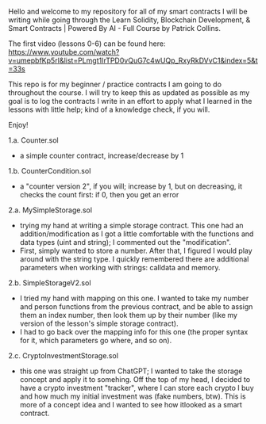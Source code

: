 Hello and welcome to my repository for all of my smart contracts I will be writing while going through the 
Learn Solidity, Blockchain Development, & Smart Contracts | Powered By AI - Full Course by Patrick Collins.

The first video (lessons 0-6) can be found here: 
https://www.youtube.com/watch?v=umepbfKp5rI&list=PLmgt1IrTPD0vQuG7c4wUQp_RxyRkDVvC1&index=5&t=33s

This repo is for my beginner / practice contracts I am going to do throughout the course. I will try to keep
this as updated as possible as my goal is to log the contracts I write in an effort to apply what I learned in the 
lessons with little help; kind of a knowledge check, if you will.

Enjoy!

1.a. Counter.sol
- a simple counter contract, increase/decrease by 1

1.b. CounterCondition.sol
- a "counter version 2", if you will; increase by 1, but on decreasing, it checks the count first: if 0, then you get an error

2.a. MySimpleStorage.sol
- trying my hand at writing a simple storage contract. This one had an addition/modification as I got a little comfortable with the functions and data types (uint and string); I commented out the "modification".
- First, simply wanted to store a number. After that, I figured I would play around with the string type. I quickly remembered there are additional parameters when working with strings: calldata and memory.

2.b. SimpleStorageV2.sol
- I tried my hand with mapping on this one. I wanted to take my number and person functions from the previous contract, and be able to assign them an index number, then look them up by their number (like my version of the lesson's simple storage contract).
- I had to go back over the mapping info for this one (the proper syntax for it, which parameters go where, and so on).

2.c. CryptoInvestmentStorage.sol
- this one was straight up from ChatGPT; I wanted to take the storage concept and apply it to somehing. Off the top of my head, I decided to have a crypto investment "tracker", where I can store each crypto I buy and how much my initial investment was (fake numbers, btw). This is more of a concept idea and I wanted to see how itlooked as a smart contract.
